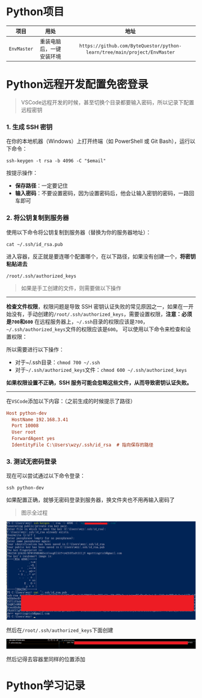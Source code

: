 # Python项目

|    项目     |           用处           |                             地址                             |
| :---------: | :----------------------: | :----------------------------------------------------------: |
| `EnvMaster` | 重装电脑后，一键安装环境 | `https://github.com/ByteQuestor/python-learn/tree/main/project/EnvMaster` |

# Python远程开发配置免密登录

> VSCode远程开发的时候，甚至切换个目录都要输入密码，所以记录下配置远程密钥

### 1. 生成 SSH 密钥

在你的本地机器（Windows）上打开终端（如 PowerShell 或 Git Bash），运行以下命令：

```shell
ssh-keygen -t rsa -b 4096 -C "$email"
```

按提示操作：

- **保存路径**：一定要记住
- **输入密码**：不要设置密码，因为设置密码后，他会让输入密钥的密码，一路回车即可

### 2. 将公钥复制到服务器

使用以下命令将公钥复制到服务器（替换为你的服务器地址）：

```shell
cat ~/.ssh/id_rsa.pub
```

进入容器，反正就是要连哪个配置哪个，在以下路径，如果没有创建一个，**将密钥粘贴进去**

```shell
/root/.ssh/authorized_keys
```

> 如果是手工创建的文件，则需要做以下操作

---

**检查文件权限**，权限问题是导致 SSH 密钥认证失败的常见原因之一，如果在一开始没有，手动创建的`/root/.ssh/authorized_keys`，需要设置权限，**注意：必须是`700`和`600`**
在远程服务器上，`~/.ssh`目录的权限应该是`700`，`~/.ssh/authorized_keys`文件的权限应该是`600`。
可以使用以下命令来检查和设置权限：

所以需要进行以下操作：

+ 对于~/.ssh目录：`chmod 700 ~/.ssh`
+ 对于`~/.ssh/authorized_keys`文件：`chmod 600 ~/.ssh/authorized_keys`

**如果权限设置不正确，SSH 服务可能会忽略这些文件，从而导致密钥认证失败。**

---

在`VSCode`添加以下内容：（之前生成的时候提示了路径）

```ini
Host python-dev
  HostName 192.168.3.41
  Port 10008
  User root
  ForwardAgent yes
  IdentityFile C:\Users\wzy/.ssh/id_rsa  # 指向保存的路径
```

### 3. 测试无密码登录

现在可以尝试通过以下命令登录：

```shell
ssh python-dev
```

如果配置正确，就够无密码登录到服务器，换文件夹也不用再输入密码了

> 图示全过程

![allinone](./img/noPassword/allinone.png)

然后在`/root/.ssh/authorized_keys`下面创建

![allinone](./img/noPassword/4.png)

然后记得去容器里同样的位置添加



# Python学习记录